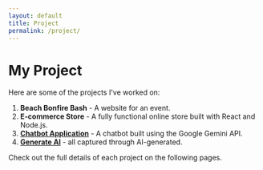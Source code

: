 ```yaml
---
layout: default
title: Project
permalink: /project/
---
```


# My Project

Here are some of the projects I've worked on:

1. **Beach Bonfire Bash** - A website for an event.
2. **E-commerce Store** - A fully functional online store built with React and Node.js.
3. **[Chatbot Application](https://chatbot-app-demo-wildanagba.streamlit.app/)** - A chatbot built using the Google Gemini API.
4. **[Generate AI](https://wildanagba45.github.io/AI-generated/)** - all captured through AI-generated.


Check out the full details of each project on the following pages.
